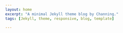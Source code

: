 ```yaml
---
layout: home
excerpt: "A minimal Jekyll theme blog by Channing."
tags: [Jekyll, theme, responsive, blog, template]

---
```



<!-- image:
  feature: NYR_3815_0004.jpg
  credit: Channing's pic
  creditlink: http://wegraphics.net/downloads/free-ultimate-blurred-background-pack/
 -->




<!--image:-->
<!--  feature: sample-image-1.jpg-->
<!--  credit: WeGraphics-->
<!--  creditlink: http://wegraphics.net/downloads/free-ultimate-blurred-background-pack/-->
